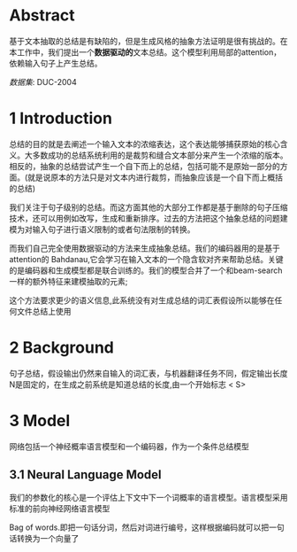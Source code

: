 # Abstract

基于文本抽取的总结是有缺陷的，但是生成风格的抽象方法证明是很有挑战的。在本工作中，我们提出一个**数据驱动的**文本总结。这个模型利用局部的attention，依赖输入句子上产生总结。

*数据集*: DUC-2004

# 1 Introduction

总结的目的就是去阐述一个输入文本的浓缩表达，这个表达能够捕获原始的核心含义。大多数成功的总结系统利用的是裁剪和缝合文本部分来产生一个浓缩的版本。相反的，抽象的总结尝试产生一个自下而上的总结，包括可能不是原始一部分的方面。(就是说原本的方法只是对文本内进行裁剪，而抽象应该是一个自下而上概括的总结)

我们关注于句子级别的总结。而这方面其他的大部分工作都是基于删除的句子压缩技术，还可以用例如改写，生成和重新排序。过去的方法把这个抽象总结的问题建模为对输入句子进行语义限制的或者句法限制的转换。

而我们自己完全使用数据驱动的方法来生成抽象总结。我们的编码器用的是基于attention的 Bahdanau,它会学习在输入文本的一个隐含软对齐来帮助总结。关键的是编码器和生成模型都是联合训练的。我们的模型合并了一个和beam-search一样的额外特征来建模抽取的元素;

这个方法要求更少的语义信息,此系统没有对生成总结的词汇表假设所以能够在任何文件总结上使用

# 2 Background

句子总结，假设输出仍然来自输入的词汇表，与机器翻译任务不同，假定输出长度N是固定的，在生成之前系统是知道总结的长度,由一个开始标志 <  S>

# 3 Model

网络包括一个神经概率语言模型和一个编码器，作为一个条件总结模型

## 3.1 Neural Language Model

我们的参数化的核心是一个评估上下文中下一个词概率的语言模型。语言模型采用标准的前向神经网络语言模型

Bag of words.即把一句话分词，然后对词进行编号，这样根据编码就可以把一句话转换为一个向量了

